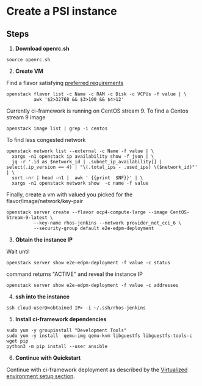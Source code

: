 # Create a PSI instance

## Steps

1. **Download openrc.sh**

```
source openrc.sh
```

2. **Create VM**

Find a flavor satisfying [preferred requirements](./01_requirements.md)

```
openstack flavor list -c Name -c RAM -c Disk -c VCPUs -f value | \
          awk '$2>32768 && $3>100 && $4>12'
```

Currently ci-framework is running on CentOS stream 9. To find a Centos stream 9 image

```
openstack image list | grep -i centos
```

To find less congested network

```
openstack network list --external -c Name -f value | \
  xargs -n1 openstack ip availability show -f json | \
  jq -r '.id as $network_id | .subnet_ip_availability[] | select(.ip_version == 4) | "\(.total_ips - .used_ips) \($network_id)"' | \
  sort -nr | head -n1 |  awk ' {{print  $NF}}' | \
  xargs -n1 openstack network show  -c name -f value
```

Finally, create a vm with valued you picked for the flavor/image/network/key-pair

```
openstack server create --flavor ocp4-compute-large --image CentOS-Stream-9-latest \
          --key-name rhos-jenkins --network provider_net_cci_6 \
          --security-group default e2e-edpm-deployment
```


3. **Obtain the instance IP**

Wait until

```
openstack server show e2e-edpm-deployment -f value -c status
```
command returns "ACTIVE" and reveal the instance IP

```
openstack server show e2e-edpm-deployment -f value -c addresses
```

4. **ssh into the instance**

```
ssh cloud-user@<obtained IP> -i ~/.ssh/rhos-jenkins
```

5. **Install ci-framework dependencies**

```
sudo yum -y groupinstall "Development Tools"
sudo yum -y install  qemu-img qemu-kvm libguestfs libguestfs-tools-c wget pip
python3 -m pip install --user ansible
```

6. **Continue with Quickstart**

Continue with ci-framework deployment as described by the [Virtualized environment setup section](./02_nested_virt.md).
